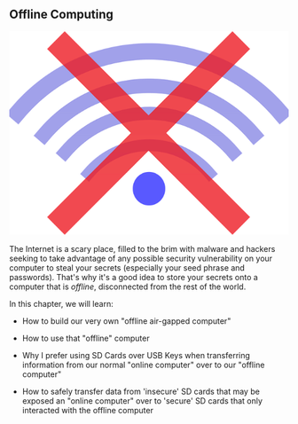 ## Offline Computing

![](/assets/offline-525700__480.png)

The Internet is a scary place, filled to the brim with malware and hackers seeking to take advantage of any possible security vulnerability on your computer to steal your secrets (especially your seed phrase and passwords). That's why it's a good idea to store your secrets onto a computer that is *offline*, disconnected from the rest of the world.

In this chapter, we will learn:

- How to build our very own "offline air-gapped computer"

- How to use that "offline" computer

- Why I prefer using SD Cards over USB Keys when transferring information from our normal "online computer" over to our "offline computer"

- How to safely transfer data from 'insecure' SD cards that may be exposed an "online computer" over to 'secure' SD cards that only interacted with the offline computer